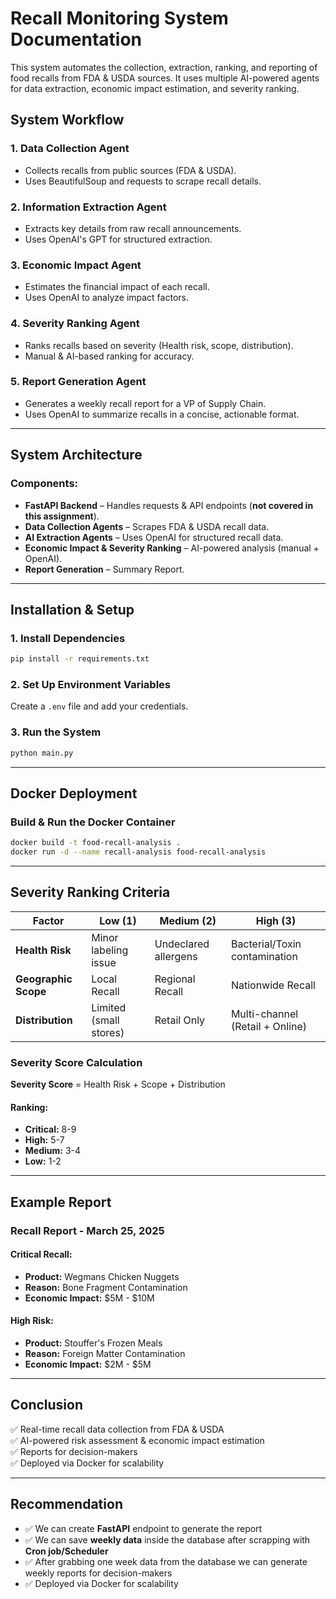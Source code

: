 # Recall Monitoring System Documentation

This system automates the collection, extraction, ranking, and reporting of food recalls from FDA & USDA sources. It uses multiple AI-powered agents for data extraction, economic impact estimation, and severity ranking.

## System Workflow

### 1. Data Collection Agent
- Collects recalls from public sources (FDA & USDA).
- Uses BeautifulSoup and requests to scrape recall details.

### 2. Information Extraction Agent
- Extracts key details from raw recall announcements.
- Uses OpenAI's GPT for structured extraction.

### 3. Economic Impact Agent
- Estimates the financial impact of each recall.
- Uses OpenAI to analyze impact factors.

### 4. Severity Ranking Agent
- Ranks recalls based on severity (Health risk, scope, distribution).
- Manual & AI-based ranking for accuracy.

### 5. Report Generation Agent
- Generates a weekly recall report for a VP of Supply Chain.
- Uses OpenAI to summarize recalls in a concise, actionable format.

---

## System Architecture
### Components:
- **FastAPI Backend** – Handles requests & API endpoints (**not covered in this assignment**).
- **Data Collection Agents** – Scrapes FDA & USDA recall data.
- **AI Extraction Agents** – Uses OpenAI for structured recall data.
- **Economic Impact & Severity Ranking** – AI-powered analysis (manual + OpenAI).
- **Report Generation** – Summary Report.

---

## Installation & Setup

### 1. Install Dependencies
```bash
pip install -r requirements.txt
```

### 2. Set Up Environment Variables
Create a `.env` file and add your credentials.

### 3. Run the System
```bash
python main.py
```

---

## Docker Deployment

### Build & Run the Docker Container
```bash
docker build -t food-recall-analysis .
docker run -d --name recall-analysis food-recall-analysis
```

---

## Severity Ranking Criteria
| Factor         | Low (1)            | Medium (2)            | High (3)                |
|---------------|-------------------|----------------------|-------------------------|
| **Health Risk** | Minor labeling issue | Undeclared allergens | Bacterial/Toxin contamination |
| **Geographic Scope** | Local Recall | Regional Recall | Nationwide Recall |
| **Distribution** | Limited (small stores) | Retail Only | Multi-channel (Retail + Online) |

### **Severity Score Calculation**
**Severity Score** = Health Risk + Scope + Distribution

#### Ranking:
- **Critical:** 8-9
- **High:** 5-7
- **Medium:** 3-4
- **Low:** 1-2

---

## Example Report
### **Recall Report - March 25, 2025**

#### **Critical Recall:**
- **Product:** Wegmans Chicken Nuggets
- **Reason:** Bone Fragment Contamination
- **Economic Impact:** $5M - $10M

#### **High Risk:**
- **Product:** Stouffer's Frozen Meals
- **Reason:** Foreign Matter Contamination
- **Economic Impact:** $2M - $5M

---

## Conclusion
✅ Real-time recall data collection from FDA & USDA  
✅ AI-powered risk assessment & economic impact estimation  
✅ Reports for decision-makers  
✅ Deployed via Docker for scalability  


---

## Recommendation
- ✅ We can create **FastAPI** endpoint to generate the report
- ✅ We can save **weekly data** inside the database after scrapping with **Cron job/Scheduler** 
- ✅ After grabbing one week data from the database we can generate weekly reports for decision-makers  
- ✅ Deployed via Docker for scalability  

